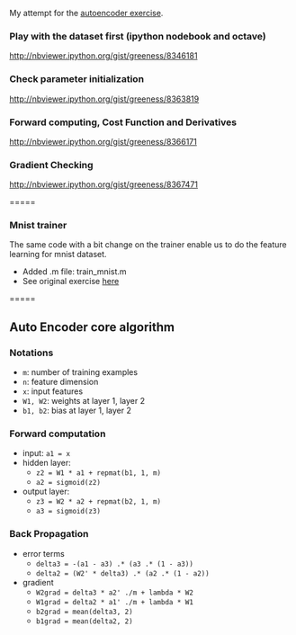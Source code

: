 My attempt for the [autoencoder exercise](http://deeplearning.stanford.edu/wiki/index.php/Exercise:Sparse_Autoencoder).

### Play with the dataset first (ipython nodebook and octave)

http://nbviewer.ipython.org/gist/greeness/8346181


### Check parameter initialization
http://nbviewer.ipython.org/gist/greeness/8363819

### Forward computing, Cost Function and Derivatives
http://nbviewer.ipython.org/gist/greeness/8366171

### Gradient Checking
http://nbviewer.ipython.org/gist/greeness/8367471


=====

### Mnist trainer
The same code with a bit change on the trainer enable us to do the feature learning for mnist dataset.
* Added .m file: train_mnist.m
* See original exercise [here](http://deeplearning.stanford.edu/wiki/index.php/Exercise:Vectorization)


=====

## Auto Encoder core algorithm

### Notations
* `m`: number of training examples
* `n`: feature dimension
* `x`: input features
* `W1, W2`: weights at layer 1, layer 2
* `b1, b2`: bias at layer 1, layer 2

### Forward computation
* input: `a1 = x`
* hidden layer:
  * `z2 = W1 * a1 + repmat(b1, 1, m)`
  * `a2 = sigmoid(z2)`
* output layer:
  * `z3 = W2 * a2 + repmat(b2, 1, m)`
  * `a3 = sigmoid(z3)`
  
### Back Propagation
* error terms
  * `delta3 = -(a1 - a3) .* (a3 .* (1 - a3))`
  * `delta2 = (W2' * delta3) .* (a2 .* (1 - a2))`
* gradient
  * `W2grad = delta3 * a2' ./m + lambda * W2`
  * `W1grad = delta2 * a1' ./m + lambda * W1`
  * `b2grad = mean(delta3, 2)`
  * `b1grad = mean(delta2, 2)`
